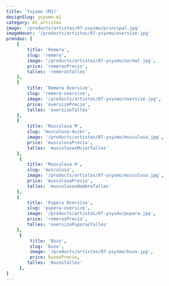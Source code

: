 ```yaml
---
title: 'Ysysmo (M1)'
designSlug: ysysmo-m1
category: 01_artistas
image: '/products/artistas/07-ysysmo/principal.jpg'
imageHover: '/products/artistas/07-ysysmo/oversize.jpg'
prendas: [
    {   
        title: 'Remera',
        slug: 'remera',          
        image: '/products/artistas/07-ysysmo/normal.jpg',
        price: 'remerasPrecio',
        talles: 'remerasTalles'
    },
    {
        title: 'Remera Oversize',
        slug: 'remera-oversize',
        image: '/products/artistas/07-ysysmo/oversize.jpg',
        price: 'oversizePrecio',
        talles: 'oversizeTalles'
    },
    {
        title: 'Musculosa M',
        slug: 'musculosa-mujer',
        image: '/products/artistas/07-ysysmo/musculosa.jpg',
        price: 'musculosaPrecio',
        talles: 'musculosasMujerTalles'
    },
     {
        title: 'Musculosa H',
        slug: 'musculoso',
        image: '/products/artistas/07-ysysmo/musculoso.jpg',
        price: 'musculosaPrecio',
        talles: 'musculosasHombreTalles'
    },
    {
        title: 'Pupera Oversize',
        slug: 'pupera-oversize',
        image: '/products/artistas/07-ysysmo/pupera.jpg',
        price: 'remerasPrecio',
        talles: 'oversizePuperasTalles'
    },
     {
         title: 'Buzo',
         slug: 'buzo',
         image: '/products/artistas/07-ysysmo/buzo.jpg',
         price: buzosPrecio,
        talles: 'BuzosTalles'
     },
]
---
```

